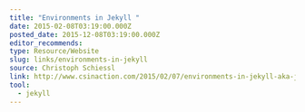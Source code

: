 ```yaml
---
title: "Environments in Jekyll "
date: 2015-02-08T03:19:00.000Z
posted_date: 2015-12-08T03:19:00.000Z
editor_recommends:
type: Resource/Website
slug: links/environments-in-jekyll
source: Christoph Schiessl
link: http://www.csinaction.com/2015/02/07/environments-in-jekyll-aka-jekyll_env/
tool:
  - jekyll
---
```





